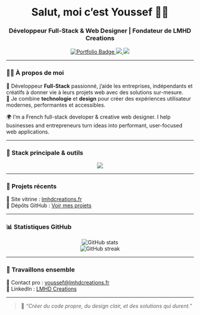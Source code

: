 <!-- 👋 Présentation rapide -->
<h1 align="center">Salut, moi c’est Youssef 👨‍💻</h1>
<h3 align="center">Développeur Full-Stack & Web Designer | Fondateur de LMHD Creations</h3>

<p align="center">
  <a href="https://lmhdcreations.fr" target="_blank">
    <img src="https://img.shields.io/badge/Portfolio-lmhdcreations.fr-%230077B5?style=for-the-badge&logo=google-chrome&logoColor=white" alt="Portfolio Badge" />
  </a>
  <a href="mailto:youssef@lmhdcreations.fr">
    <img src="https://img.shields.io/badge/Email-youssef@lmhdcreations.fr-EA4335?style=for-the-badge&logo=gmail&logoColor=white" />
  </a>
  <a href="https://www.linkedin.com/company/lmhdcreations">
    <img src="https://img.shields.io/badge/LinkedIn-LMHD%20Creations-0077B5?style=for-the-badge&logo=linkedin&logoColor=white" />
  </a>
</p>

---

### 👨‍💼 À propos de moi

🔵 Développeur **Full-Stack** passionné, j’aide les entreprises, indépendants et créatifs à donner vie à leurs projets web avec des solutions sur-mesure.  
🎨 Je combine **technologie** et **design** pour créer des expériences utilisateur modernes, performantes et accessibles.

🌍 I’m a French full-stack developer & creative web designer. I help businesses and entrepreneurs turn ideas into performant, user-focused web applications.

---

### 🧰 Stack principale & outils

<p align="center">
  <img src="https://skillicons.dev/icons?i=html,css,sass,js,ts,php,laravel,react,nodejs,express,mongodb,figma,git,github" />
</p>

---

### 🚀 Projets récents

🔗 Site vitrine : [lmhdcreations.fr](https://lmhdcreations.fr)  
📁 Dépôts GitHub : [Voir mes projets](https://github.com/lmhdcreations?tab=repositories)

---

### 📊 Statistiques GitHub

<p align="center">
  <img src="https://github-readme-stats.vercel.app/api?username=lmhdcreations&show_icons=true&theme=tokyonight&hide_border=true&hide_title=true" alt="GitHub stats" />
  <br/>
  <img src="https://github-readme-streak-stats.herokuapp.com?user=lmhdcreations&theme=tokyonight&hide_border=true" alt="GitHub streak" />
</p>

---

### 🤝 Travaillons ensemble

📧 Contact pro : youssef@lmhdcreations.fr  
💼 LinkedIn : [LMHD Creations](https://www.linkedin.com/company/lmhdcreations)

---

> 🧠 *“Créer du code propre, du design clair, et des solutions qui durent.”*
